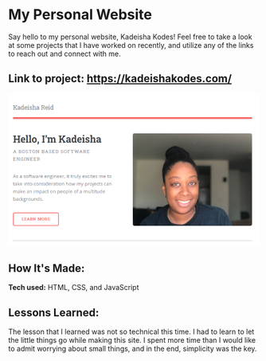 # My Personal Website
Say hello to my personal website, Kadeisha Kodes! Feel free to take a look at some projects that I have worked on recently, and utilize any of the links to reach out and connect with me.
## **Link to project:** https://kadeishakodes.com/
![personalSite](snapshot.png)

## How It's Made:
**Tech used:** HTML, CSS, and JavaScript

## Lessons Learned:
The lesson that I learned was not so technical this time. I had to learn to let the little things go while making this site. I spent more time than I would like to admit worrying about small things, and in the end, simplicity was the key.
